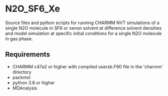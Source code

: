 # N2O_SF6_Xe

Source files and python scripts for running CHARMM NVT simulations of 
a single N2O molecule in SF6 or xenon solvent at difference solvent
densities and model simulation at specific initial conditions for 
a single N2O molecule in gas phase.

## Requirements

- CHARMM c47a2 or higher with compiled usersb.F90 file in the 'charmm' directory
- packmol
- python 3.8 or higher 
- MDAnalysis
